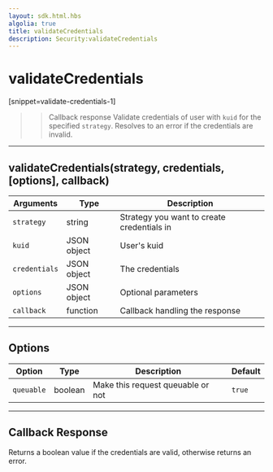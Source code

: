 ```yaml
---
layout: sdk.html.hbs
algolia: true
title: validateCredentials
description: Security:validateCredentials
---
```

  

# validateCredentials
[snippet=validate-credentials-1]

>> Callback response
Validate credentials of user with `kuid` for the specified `strategy`. Resolves to an error if the credentials are invalid.

---

## validateCredentials(strategy, credentials, [options], callback)

| Arguments | Type | Description
|-----------|------|------------
| `strategy` | string | Strategy you want to create credentials in
| `kuid` | JSON object | User's kuid
| `credentials` | JSON object | The credentials
| `options` | JSON object | Optional parameters
| `callback`| function | Callback handling the response

---

## Options

| Option | Type | Description | Default
|--------|------|-------------|---------
| `queuable` | boolean | Make this request queuable or not  | `true`

---

## Callback Response

Returns a boolean value if the credentials are valid, otherwise returns an error.
